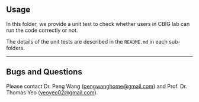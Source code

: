 
## Usage

In this folder, we provide a unit test to check whether users in CBIG lab can run the code correctly or not.

The details of the unit tests are described in the `README.md` in each sub-folders.

----


## Bugs and Questions

Please contact Dr. Peng Wang (pengwanghome@gmail.com) and Prof. Dr. Thomas Yeo (yeoyeo02@gmail.com).

